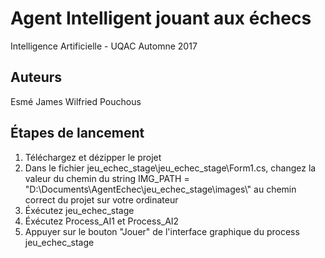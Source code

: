 # Agent Intelligent jouant aux échecs
Intelligence Artificielle - UQAC Automne 2017

## Auteurs
Esmé James
Wilfried Pouchous

## Étapes de lancement
1. Téléchargez et dézipper le projet
2. Dans le fichier jeu_echec_stage\jeu_echec_stage\Form1.cs, changez la valeur du chemin du string IMG_PATH = "D:\\Documents\\AgentEchec\\jeu_echec_stage\\images\\" au chemin correct du projet sur votre ordinateur
3. Éxécutez jeu_echec_stage
4. Éxécutez Process_AI1 et Process_AI2
5. Appuyer sur le bouton "Jouer" de l'interface graphique du process jeu_echec_stage


